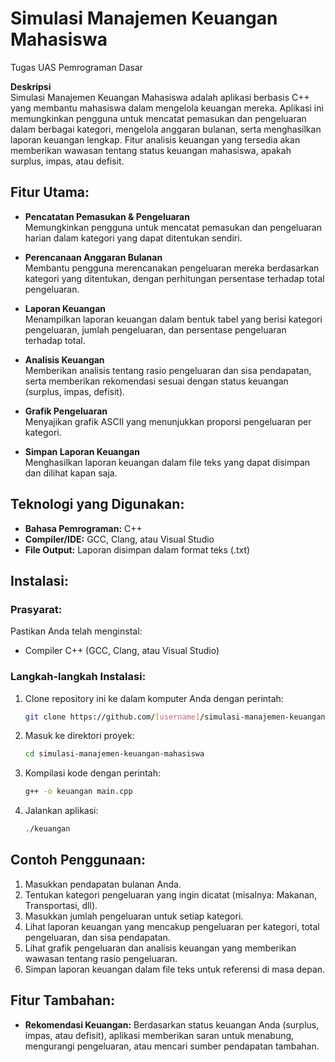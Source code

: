 # Simulasi Manajemen Keuangan Mahasiswa

Tugas UAS Pemrograman Dasar

**Deskripsi**  
Simulasi Manajemen Keuangan Mahasiswa adalah aplikasi berbasis C++ yang membantu mahasiswa dalam mengelola keuangan mereka. Aplikasi ini memungkinkan pengguna untuk mencatat pemasukan dan pengeluaran dalam berbagai kategori, mengelola anggaran bulanan, serta menghasilkan laporan keuangan lengkap. Fitur analisis keuangan yang tersedia akan memberikan wawasan tentang status keuangan mahasiswa, apakah surplus, impas, atau defisit.

## Fitur Utama:
- **Pencatatan Pemasukan & Pengeluaran**  
  Memungkinkan pengguna untuk mencatat pemasukan dan pengeluaran harian dalam kategori yang dapat ditentukan sendiri.
  
- **Perencanaan Anggaran Bulanan**  
  Membantu pengguna merencanakan pengeluaran mereka berdasarkan kategori yang ditentukan, dengan perhitungan persentase terhadap total pengeluaran.

- **Laporan Keuangan**  
  Menampilkan laporan keuangan dalam bentuk tabel yang berisi kategori pengeluaran, jumlah pengeluaran, dan persentase pengeluaran terhadap total.

- **Analisis Keuangan**  
  Memberikan analisis tentang rasio pengeluaran dan sisa pendapatan, serta memberikan rekomendasi sesuai dengan status keuangan (surplus, impas, defisit).

- **Grafik Pengeluaran**  
  Menyajikan grafik ASCII yang menunjukkan proporsi pengeluaran per kategori.

- **Simpan Laporan Keuangan**  
  Menghasilkan laporan keuangan dalam file teks yang dapat disimpan dan dilihat kapan saja.

## Teknologi yang Digunakan:
- **Bahasa Pemrograman:** C++
- **Compiler/IDE:** GCC, Clang, atau Visual Studio
- **File Output:** Laporan disimpan dalam format teks (.txt)

## Instalasi:

### Prasyarat:
Pastikan Anda telah menginstal:
- Compiler C++ (GCC, Clang, atau Visual Studio)

### Langkah-langkah Instalasi:
1. Clone repository ini ke dalam komputer Anda dengan perintah:
    ```bash
    git clone https://github.com/[username]/simulasi-manajemen-keuangan-mahasiswa.git
    ```
2. Masuk ke direktori proyek:
    ```bash
    cd simulasi-manajemen-keuangan-mahasiswa
    ```

3. Kompilasi kode dengan perintah:
    ```bash
    g++ -o keuangan main.cpp
    ```

4. Jalankan aplikasi:
    ```bash
    ./keuangan
    ```

## Contoh Penggunaan:
1. Masukkan pendapatan bulanan Anda.
2. Tentukan kategori pengeluaran yang ingin dicatat (misalnya: Makanan, Transportasi, dll).
3. Masukkan jumlah pengeluaran untuk setiap kategori.
4. Lihat laporan keuangan yang mencakup pengeluaran per kategori, total pengeluaran, dan sisa pendapatan.
5. Lihat grafik pengeluaran dan analisis keuangan yang memberikan wawasan tentang rasio pengeluaran.
6. Simpan laporan keuangan dalam file teks untuk referensi di masa depan.

## Fitur Tambahan:
- **Rekomendasi Keuangan:** Berdasarkan status keuangan Anda (surplus, impas, atau defisit), aplikasi memberikan saran untuk menabung, mengurangi pengeluaran, atau mencari sumber pendapatan tambahan.

